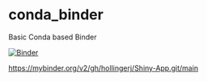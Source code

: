 # conda_binder
Basic Conda based Binder

[![Binder](https://mybinder.org/badge_logo.svg)](https://mybinder.org/v2/gh/hollingerj/Shiny-App.git/main)

https://mybinder.org/v2/gh/hollingerj/Shiny-App.git/main
